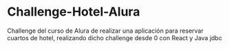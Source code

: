 # Challenge-Hotel-Alura
Challenge del curso de Alura de realizar una aplicación para reservar cuartos de hotel, realizando dicho challenge desde 0 con React y Java jdbc
